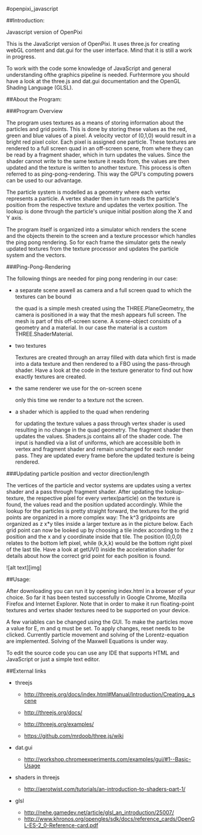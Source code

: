 


#openpixi_javascript


##Introduction:


Javascript version of OpenPixi

This is the JavaScript version of OpenPixi. It uses three.js for creating webGL content and dat.gui
for the user interface. Mind that it is still a work in progress.

To work with the code some knowledge of JavaScript and general understanding ofthe graphics pipeline is needed. 
Furhtermore you should have a look at the three.js and dat.gui documentation and the OpenGL Shading Language (GLSL).


##About the Program:


###Program Overview

The program uses textures as a means of storing information about the particles and grid points.
This is done by storing these values as the red, green and blue values of a pixel. A velocity vector of
(0,1,0) would result in a bright red pixel color. Each pixel is assigned one particle.
These textures are rendered to a full screen quad in an off-screen scene, from where they can be read by
a fragment shader, which in turn updates the values. Since the shader cannot write to the same texture it reads from, 
the values are then updated and the texture is written to another texture. This process is often referred to as
ping-pong-rendering. This way the GPU's computing powers can be used to our advantage.

The particle system is modelled as a geometry where each vertex represents a particle. A vertex shader
then in turn reads the particle's position from the respective texture and updates the vertex position.
The lookup is done through the particle's unique initial position along the X and Y axis.

The program itself is organized into a simulator which renders the scene and the objects therein to the screen
and a texture processor which handles the ping pong rendering. So for each frame the simulator gets the newly 
updated textures from the texture processor and updates the particle system and the vectors.

###Ping-Pong-Rendering

The following things are needed for ping pong rendering in our case: 
 
* a separate scene aswell as camera and a full screen quad to which the textures can be bound

   the quad is a simple mesh created using the THREE.PlaneGeometry, the camera is positioned in a way that the mesh
   appears full screen. The mesh is part of this off-screen scene. A scene-object consists of a geometry and a material.
   In our case the material is a custom THREE.ShaderMaterial.
* two textures

   Textures are created through an array filled with data which first is made into a data texture and then
   rendered to a FBO using the pass-through shader. Have a look at the code in the texture generator to find
   out how exactly textures are created.
* the same renderer we use for the on-screen scene

   only this time we render to a texture not the screen.   
* a shader which is applied to the quad when rendering

   for updating the texture values a pass through vertex shader is used resulting in no change in the quad geometry.
   The fragment shader then updates the values. Shaders.js contains all of the shader code. The input is handled via
   a list of uniforms, which are accessible both in vertex and fragment shader and remain unchanged for each render pass.
   They are updated every frame before the updated texture is being rendered.



###Updating particle position and vector direction/length

The vertices of the particle and vector systems are updates using a vertex shader and a pass through fragment shader.
After updating the lookup-texture, the respective pixel for every vertex(particle) on the texture is found, the values
read and the position updated accordingly.
While the lookup for the particles is pretty straight forward, the textures for the grid points are organized in a
more complex way:
The k^3 gridpoints are organized as z x*y tiles inside a larger texture as in the picture below. Each grid point
can now be looked up by choosing a tile index according to the z position and the x and y coordinate inside that tile.
The position (0,0,0) relates to the bottom left pixel, while (k,k,k) would be the bottom right pixel of the last tile.
Have a look at getUV() inside the acceleration shader for details about how the correct grid point for each position is found.

![alt text][img]


##Usage:

After downloading you can run it by opening index.html in a browser of your choice. 
So far it has been tested successfully in Google Chrome, Mozilla Firefox and Internet Explorer. 
Note that in order to make it run floating-point textures and vertex shader textures need to be
supported on your device. 

A few variables can be changed using the GUI. To make the particles move a value for E, m and q must be set.
To apply changes, reset needs to be clicked.
Currently particle movement and solving of the Lorentz-equation are implemented. Solving of the 
Maxwell Equations is under way.

To edit the source code you can use any IDE that supports HTML and JavaScript or just a simple text
editor.


##External links

* threejs

   
   * http://threejs.org/docs/index.html#Manual/Introduction/Creating_a_scene

   * http://threejs.org/docs/

   * http://threejs.org/examples/

   * https://github.com/mrdoob/three.js/wiki


* dat.gui

   * http://workshop.chromeexperiments.com/examples/gui/#1--Basic-Usage

* shaders in threejs

   * http://aerotwist.com/tutorials/an-introduction-to-shaders-part-1/

* glsl

   * http://nehe.gamedev.net/article/glsl_an_introduction/25007/
   * http://www.khronos.org/opengles/sdk/docs/reference_cards/OpenGL-ES-2_0-Reference-card.pdf

	


